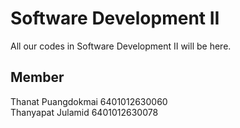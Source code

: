# Software Development II
All our codes in Software Development II will be here.  
## Member
Thanat Puangdokmai         6401012630060  
Thanyapat Julamid          6401012630078

